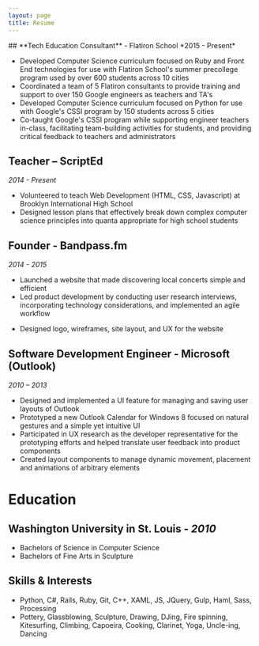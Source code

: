 ```yaml
---
layout: page
title: Resume
---
```


<div id="resume" markdown="1">
## **Tech Education Consultant** - Flatiron School
*2015 - Present*

+ Developed Computer Science curriculum focused on Ruby and Front End technologies for use with Flatiron School's summer precollege program used by over 600 students across 10 cities
+ Coordinated a team of 5 Flatiron consultants to provide training and support to over 150 Google engineers as teachers and TA's
+ Developed Computer Science curriculum focused on Python for use with Google's CSSI program by 150 students across 5 cities
+ Co-taught Google's CSSI program while supporting engineer teachers in-class, facilitating team-building activities for students, and providing critical feedback to teachers and administrators

## **Teacher** – ScriptEd
*2014 - Present*

+ Volunteered to teach Web Development (HTML, CSS, Javascript) at Brooklyn International High School
+ Designed lesson plans that effectively break down complex computer science principles into quanta appropriate for high school students

## **Founder** - Bandpass.fm
*2014 - 2015*

+ Launched a website that made discovering local concerts simple and efficient
+ Led product development by conducting user research interviews, incorporating technology considerations, and implemented an agile workflow
* Designed logo, wireframes, site layout, and UX for the website

## **Software Development Engineer** - Microsoft (Outlook)
*2010 – 2013*

+ Designed and implemented a UI feature for managing and saving user layouts of Outlook
+ Prototyped a new Outlook Calendar for Windows 8 focused on natural gestures and a simple yet intuitive UI
+ Participated in UX research as the developer representative  for the prototyping efforts  and helped translate user feedback into product components
+ Created layout components to manage dynamic movement, placement and animations of arbitrary elements

# Education

## Washington University in St. Louis - *2010*

+ Bachelors of Science in Computer Science
+ Bachelors of Fine Arts in Sculpture

## Skills & Interests

+ Python, C#, Rails, Ruby, Git, C++, XAML, JS, JQuery, Gulp, Haml, Sass, Processing
+ Pottery, Glassblowing, Sculpture, Drawing, DJing, Fire spinning, Kitesurfing, Climbing, Capoeira, Cooking, Clarinet, Yoga, Uncle-ing, Dancing

</div>
